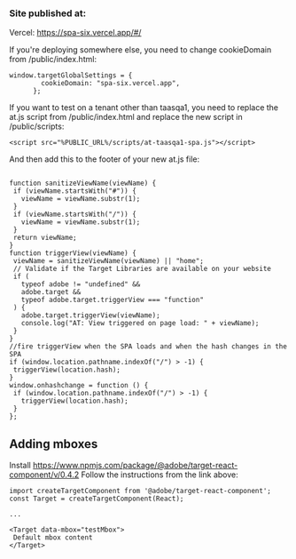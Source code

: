 ### Site published at:

Vercel: https://spa-six.vercel.app/#/

If you're deploying somewhere else, you need to change cookieDomain from /public/index.html:

```
window.targetGlobalSettings = {
        cookieDomain: "spa-six.vercel.app",
      };
```

If you want to test on a tenant other than taasqa1, you need to replace the at.js script from /public/index.html and replace the new script in /public/scripts:

```
<script src="%PUBLIC_URL%/scripts/at-taasqa1-spa.js"></script>
```

And then add this to the footer of your new at.js file:

```

function sanitizeViewName(viewName) {
 if (viewName.startsWith("#")) {
   viewName = viewName.substr(1);
 }
 if (viewName.startsWith("/")) {
   viewName = viewName.substr(1);
 }
 return viewName;
}
function triggerView(viewName) {
 viewName = sanitizeViewName(viewName) || "home";
 // Validate if the Target Libraries are available on your website
 if (
   typeof adobe != "undefined" &&
   adobe.target &&
   typeof adobe.target.triggerView === "function"
 ) {
   adobe.target.triggerView(viewName);
   console.log("AT: View triggered on page load: " + viewName);
 }
}
//fire triggerView when the SPA loads and when the hash changes in the SPA
if (window.location.pathname.indexOf("/") > -1) {
 triggerView(location.hash);
}
window.onhashchange = function () {
 if (window.location.pathname.indexOf("/") > -1) {
   triggerView(location.hash);
 }
};
```

## Adding mboxes

Install https://www.npmjs.com/package/@adobe/target-react-component/v/0.4.2
Follow the instructions from the link above:

```
import createTargetComponent from '@adobe/target-react-component';
const Target = createTargetComponent(React);

...

<Target data-mbox="testMbox">
 Default mbox content
</Target>
```

